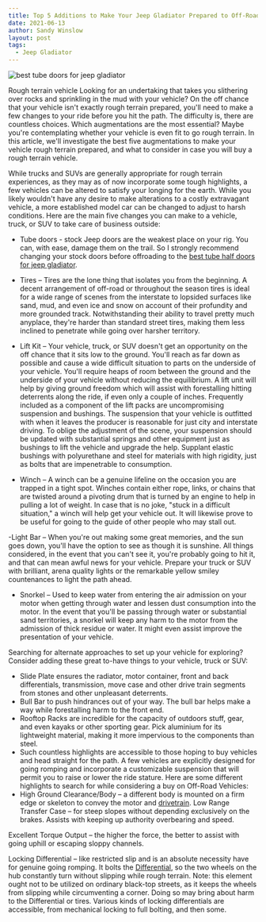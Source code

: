 ```yaml
---
title: Top 5 Additions to Make Your Jeep Gladiator Prepared to Off-Road
date: 2021-06-13
author: Sandy Winslow
layout: post
tags:
  - Jeep Gladiator
---
```

![best tube doors for jeep gladiator](https://i.ibb.co/Jx3vDBg/best-tube-doors-for-jeep-gladiator.jpg) 

Rough terrain vehicle Looking for an undertaking that takes you slithering over rocks and sprinkling in the mud with your vehicle? On the off chance that your vehicle isn't exactly rough terrain prepared, you'll need to make a few changes to your ride before you hit the path. The difficulty is, there are countless choices. Which augmentations are the most essential? Maybe you're contemplating whether your vehicle is even fit to go rough terrain. In this article, we'll investigate the best five augmentations to make your vehicle rough terrain prepared, and what to consider in case you will buy a rough terrain vehicle. 

While trucks and SUVs are generally appropriate for rough terrain experiences, as they may as of now incorporate some tough highlights, a few vehicles can be altered to satisfy your longing for the earth. While you likely wouldn't have any desire to make alterations to a costly extravagant vehicle, a more established model car can be changed to adjust to harsh conditions. Here are the main five changes you can make to a vehicle, truck, or SUV to take care of business outside: 

- Tube doors - stock Jeep doors are the weakest place on your rig. You can, with ease, damage them on the trail. So I strongly recommend changing your stock doors before offroading to the [best tube half doors for jeep gladiator](https://myoffroadgear.com/best-half-tube-doors-for-jeep/).
- Tires – Tires are the lone thing that isolates you from the beginning. A decent arrangement of off-road or throughout the season tires is ideal for a wide range of scenes from the interstate to lopsided surfaces like sand, mud, and even ice and snow on account of their profundity and more grounded track. Notwithstanding their ability to travel pretty much anyplace, they're harder than standard street tires, making them less inclined to penetrate while going over harsher territory. 

- Lift Kit – Your vehicle, truck, or SUV doesn't get an opportunity on the off chance that it sits low to the ground. You'll reach as far down as possible and cause a wide difficult situation to parts on the underside of your vehicle. You'll require heaps of room between the ground and the underside of your vehicle without reducing the equilibrium. A lift unit will help by giving ground freedom which will assist with forestalling hitting deterrents along the ride, if even only a couple of inches. Frequently included as a component of the lift packs are uncompromising suspension and bushings. The suspension that your vehicle is outfitted with when it leaves the producer is reasonable for just city and interstate driving. To oblige the adjustment of the scene, your suspension should be
 updated with substantial springs and other equipment just as bushings to lift the vehicle and upgrade the help. Supplant elastic bushings with polyurethane and steel for materials with high rigidity, just as bolts that are impenetrable to consumption. 
 
- Winch – A winch can be a genuine lifeline on the occasion you are trapped in a tight spot. Winches contain either rope, links, or chains that are twisted around a pivoting drum that is turned by an engine to help in pulling a lot of weight. In case that is no joke, "stuck in a difficult situation," a winch will help get your vehicle out. It will likewise prove to be useful for going to the guide of other people who may stall out. 

-Light Bar – When you're out making some great memories, and the sun goes down, you'll have the option to see as though it is sunshine. All things considered, in the event that you can't see it, you're probably going to hit it, and that can mean awful news for your vehicle. Prepare your truck or SUV with brilliant, arena quality lights or the remarkable yellow smiley countenances to light the path ahead. 

- Snorkel – Used to keep water from entering the air admission on your motor when getting through water and lessen dust consumption into the motor. In the event that you'll be passing through water or substantial sand territories, a snorkel will keep any harm to the motor from the admission of thick residue or water. It might even assist improve the presentation of your vehicle. 

Searching for alternate approaches to set up your vehicle for exploring? Consider adding these great to-have things to your vehicle, truck or SUV: 
- Slide Plate ensures the radiator, motor container, front and back differentials, transmission, move case and other drive train segments from stones and other unpleasant deterrents. 
- Bull Bar to push hindrances out of your way. The bull bar helps make a way while forestalling harm to the front end. 
- Rooftop Racks are incredible for the capacity of outdoors stuff, gear, and even kayaks or other sporting gear. Pick aluminium for its lightweight material, making it more impervious to the components than steel. 
- Such countless highlights are accessible to those hoping to buy vehicles and head straight for the path. A few vehicles are explicitly designed for going romping and incorporate a customizable suspension that will permit you to raise or lower the ride stature. Here are some different highlights to search for while considering a buy on Off-Road Vehicles: 
- High Ground Clearance/Body  – a different body is mounted on a firm edge or skeleton to convey the motor and [drivetrain](https://www.maxwellford.com/powertrain-and-drivetrain.html). 
Low Range Transfer Case – for steep slopes without depending exclusively on the brakes. Assists with keeping up authority overbearing and speed. 

Excellent Torque Output – the higher the force, the better to assist with going uphill or escaping sloppy channels. 

Locking Differential – like restricted slip and is an absolute necessity have for genuine going romping. It bolts the [Differential](https://en.wikipedia.org/wiki/Differential_(mechanical_device)), so the two wheels on the hub constantly turn without slipping while rough terrain. Note: this element ought not to be utilized on ordinary black-top streets, as it keeps the wheels from slipping while circumventing a corner. Doing so may bring about harm to the Differential or tires. Various kinds of locking differentials are accessible, from mechanical locking to full bolting, and then some.

